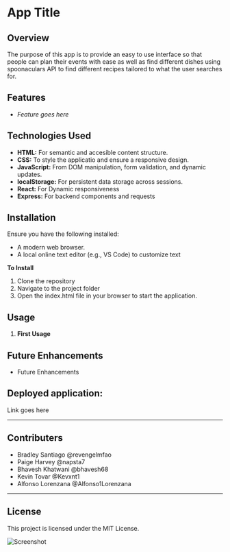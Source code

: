 # **App Title**


## **Overview**

The purpose of this app is to provide an easy to use interface so that people can plan their events with ease as well as find different dishes using spoonaculars API to find different recipes tailored to what the user searches for.
## **Features**
* *Feature goes here*


## **Technologies Used**
* **HTML:**  For semantic and accesible content structure.
* **CSS:** To style the applicatio and ensure a responsive design.
* **JavaScript:** From DOM manipulation, form validation, and dynamic updates.
* **localStorage:** For persistent data storage across sessions.
* **React:** For Dynamic responsiveness
* **Express:** For backend components and requests

## **Installation**
Ensure you have the following installed:
* A modern web browser.
* A local online text editor (e.g., VS Code) to customize text
  
**To Install**
  1. Clone the repository
  2. Navigate to the project folder
  3. Open the index.html file in your browser to start the application.
 
  ## **Usage**
  1. **First Usage**
     

## **Future Enhancements**
* Future Enhancements


## Deployed application: 
Link goes here

---
## **Contributers**
* Bradley Santiago @revengelmfao
* Paige Harvey @napsta7
* Bhavesh Khatwani @bhavesh68
* Kevin Tovar @Kevxnt1
* Alfonso Lorenzana @Alfonso1Lorenzana

---
  ## **License**
  This project is licensed under the MIT License. 

![Screenshot](https://github.com/)

